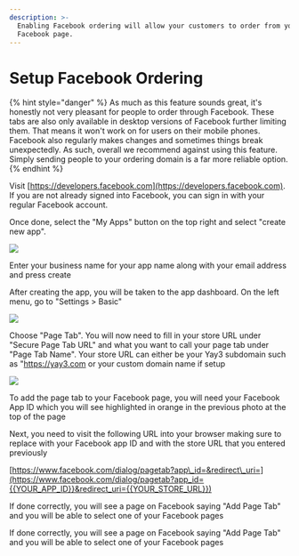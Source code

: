 ```yaml
---
description: >-
  Enabling Facebook ordering will allow your customers to order from your
  Facebook page.
---
```


# Setup Facebook Ordering



{% hint style="danger" %}
As much as this feature sounds great, it's honestly not very pleasant for people to order through Facebook. These tabs are also only available in desktop versions of Facebook further limiting them. That means it won't work on for users on their mobile phones. Facebook also regularly makes changes and sometimes things break unexpectedly. As such, overall we recommend against using this feature. Simply sending people to your ordering domain is a far more reliable option.
{% endhint %}

Visit [https://developers.facebook.com](https://developers.facebook.com). If you are not already signed into Facebook, you can sign in with your regular Facebook account.

Once done, select the "My Apps" button on the top right and select "create new app".

![](https://storage.crisp.chat/users/helpdesk/website/e903fdb8557a9800/image_f92n5y.png)

Enter your business name for your app name along with your email address and press create

After creating the app, you will be taken to the app dashboard. On the left menu, go to "Settings &gt; Basic"

![](https://storage.crisp.chat/users/helpdesk/website/e903fdb8557a9800/image_wtsxiz.png)

Choose "Page Tab". You will now need to fill in your store URL under "Secure Page Tab URL" and what you want to call your page tab under "Page Tab Name". Your store URL can either be your Yay3 subdomain such as "https://yay3.com or your custom domain name if setup

![](https://storage.crisp.chat/users/helpdesk/website/e903fdb8557a9800/image_cb565a.png)

To add the page tab to your Facebook page, you will need your Facebook App ID which you will see highlighted in orange in the previous photo at the top of the page

Next, you need to visit the following URL into your browser making sure to replace with your Facebook app ID and with the store URL that you entered previously

[https://www.facebook.com/dialog/pagetab?app\_id=&redirect\_uri=](https://www.facebook.com/dialog/pagetab?app_id={{YOUR_APP_ID}}&redirect_uri={{YOUR_STORE_URL}})

If done correctly, you will see a page on Facebook saying "Add Page Tab" and you will be able to select one of your Facebook pages

If done correctly, you will see a page on Facebook saying "Add Page Tab" and you will be able to select one of your Facebook pages

